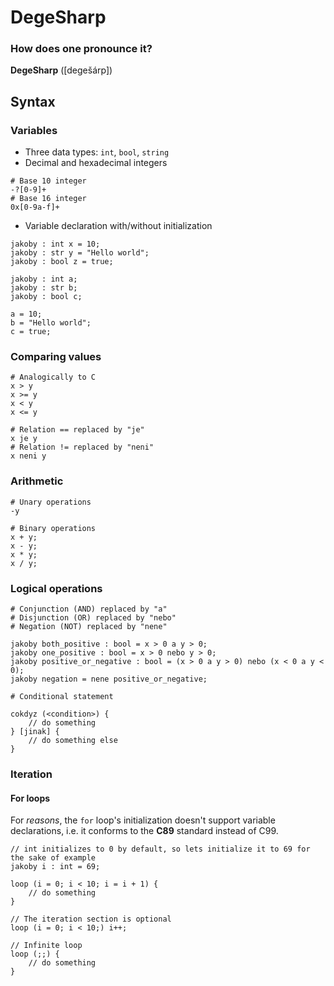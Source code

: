 # DegeSharp

### How does one pronounce it?

**DegeSharp** ([degešárp])

## Syntax

### Variables

- Three data types: `int`, `bool`, `string`
- Decimal and hexadecimal integers

```
# Base 10 integer
-?[0-9]+
# Base 16 integer
0x[0-9a-f]+
```

- Variable declaration with/without initialization

```
jakoby : int x = 10;
jakoby : str y = "Hello world";
jakoby : bool z = true;

jakoby : int a;
jakoby : str b;
jakoby : bool c;

a = 10;
b = "Hello world";
c = true;
```

### Comparing values

```
# Analogically to C
x > y
x >= y
x < y
x <= y

# Relation == replaced by "je"
x je y
# Relation != replaced by "neni"
x neni y
```

### Arithmetic

```
# Unary operations
-y

# Binary operations
x + y;
x - y;
x * y;
x / y;
```

### Logical operations

```
# Conjunction (AND) replaced by "a"
# Disjunction (OR) replaced by "nebo"
# Negation (NOT) replaced by "nene"

jakoby both_positive : bool = x > 0 a y > 0;
jakoby one_positive : bool = x > 0 nebo y > 0;
jakoby positive_or_negative : bool = (x > 0 a y > 0) nebo (x < 0 a y < 0);
jakoby negation = nene positive_or_negative;
```

```
# Conditional statement

cokdyz (<condition>) {
    // do something
} [jinak] {
    // do something else
}
```

### Iteration

#### For loops

For *reasons*, the `for` loop's initialization doesn't support variable declarations, i.e. it conforms to the **C89** standard instead of C99.

```
// int initializes to 0 by default, so lets initialize it to 69 for the sake of example
jakoby i : int = 69;

loop (i = 0; i < 10; i = i + 1) {
    // do something
}

// The iteration section is optional
loop (i = 0; i < 10;) i++;

// Infinite loop
loop (;;) {
    // do something
}
```